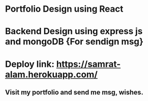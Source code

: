 # Portfolio Design using React 
# Backend Design using express js and mongoDB {For sendign msg}
# Deploy link: https://samrat-alam.herokuapp.com/
## Visit my portfolio and send me msg, wishes.
 

